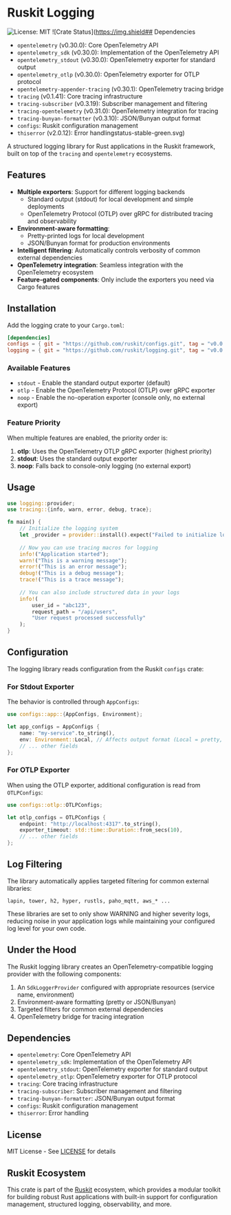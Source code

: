 # Ruskit Logging

![License: MIT](https://img.shields.io/badge/License-MIT-blue.svg)
![Crate Status](https://img.shield## Dependencies

- `opentelemetry` (v0.30.0): Core OpenTelemetry API
- `opentelemetry_sdk` (v0.30.0): Implementation of the OpenTelemetry API
- `opentelemetry_stdout` (v0.30.0): OpenTelemetry exporter for standard output
- `opentelemetry_otlp` (v0.30.0): OpenTelemetry exporter for OTLP protocol
- `opentelemetry-appender-tracing` (v0.30.1): OpenTelemetry tracing bridge
- `tracing` (v0.1.41): Core tracing infrastructure
- `tracing-subscriber` (v0.3.19): Subscriber management and filtering
- `tracing-opentelemetry` (v0.31.0): OpenTelemetry integration for tracing
- `tracing-bunyan-formatter` (v0.3.10): JSON/Bunyan output format
- `configs`: Ruskit configuration management
- `thiserror` (v2.0.12): Error handlingstatus-stable-green.svg)

A structured logging library for Rust applications in the Ruskit framework, built on top of the `tracing` and `opentelemetry` ecosystems.

## Features

- **Multiple exporters**: Support for different logging backends
  - Standard output (stdout) for local development and simple deployments
  - OpenTelemetry Protocol (OTLP) over gRPC for distributed tracing and observability
- **Environment-aware formatting**: 
  - Pretty-printed logs for local development
  - JSON/Bunyan format for production environments
- **Intelligent filtering**: Automatically controls verbosity of common external dependencies
- **OpenTelemetry integration**: Seamless integration with the OpenTelemetry ecosystem
- **Feature-gated components**: Only include the exporters you need via Cargo features

## Installation

Add the logging crate to your `Cargo.toml`:

```toml
[dependencies]
configs = { git = "https://github.com/ruskit/configs.git", tag = "v0.0.1" }
logging = { git = "https://github.com/ruskit/logging.git", tag = "v0.0.1" }
```

### Available Features

- `stdout` - Enable the standard output exporter (default)
- `otlp` - Enable the OpenTelemetry Protocol (OTLP) over gRPC exporter
- `noop` - Enable the no-operation exporter (console only, no external export)

### Feature Priority

When multiple features are enabled, the priority order is:
1. **otlp**: Uses the OpenTelemetry OTLP gRPC exporter (highest priority)
2. **stdout**: Uses the standard output exporter
3. **noop**: Falls back to console-only logging (no external export)

## Usage

```rust
use logging::provider;
use tracing::{info, warn, error, debug, trace};

fn main() {
    // Initialize the logging system
    let _provider = provider::install().expect("Failed to initialize logging");
    
    // Now you can use tracing macros for logging
    info!("Application started");
    warn!("This is a warning message");
    error!("This is an error message");
    debug!("This is a debug message");
    trace!("This is a trace message");
    
    // You can also include structured data in your logs
    info!(
        user_id = "abc123", 
        request_path = "/api/users",
        "User request processed successfully"
    );
}
```

## Configuration

The logging library reads configuration from the Ruskit `configs` crate:

### For Stdout Exporter

The behavior is controlled through `AppConfigs`:

```rust
use configs::app::{AppConfigs, Environment};

let app_configs = AppConfigs {
    name: "my-service".to_string(),
    env: Environment::Local, // Affects output format (Local = pretty, others = JSON)
    // ... other fields
};
```

### For OTLP Exporter

When using the OTLP exporter, additional configuration is read from `OTLPConfigs`:

```rust
use configs::otlp::OTLPConfigs;

let otlp_configs = OTLPConfigs {
    endpoint: "http://localhost:4317".to_string(),
    exporter_timeout: std::time::Duration::from_secs(10),
    // ... other fields
};
```

## Log Filtering

The library automatically applies targeted filtering for common external libraries:

```
lapin, tower, h2, hyper, rustls, paho_mqtt, aws_* ...
```

These libraries are set to only show WARNING and higher severity logs, reducing noise in your application logs while maintaining your configured log level for your own code.

## Under the Hood

The Ruskit logging library creates an OpenTelemetry-compatible logging provider with the following components:

1. An `SdkLoggerProvider` configured with appropriate resources (service name, environment)
2. Environment-aware formatting (pretty or JSON/Bunyan)
3. Targeted filters for common external dependencies
4. OpenTelemetry bridge for tracing integration

## Dependencies

- `opentelemetry`: Core OpenTelemetry API
- `opentelemetry_sdk`: Implementation of the OpenTelemetry API
- `opentelemetry_stdout`: OpenTelemetry exporter for standard output
- `opentelemetry_otlp`: OpenTelemetry exporter for OTLP protocol
- `tracing`: Core tracing infrastructure
- `tracing-subscriber`: Subscriber management and filtering
- `tracing-bunyan-formatter`: JSON/Bunyan output format
- `configs`: Ruskit configuration management
- `thiserror`: Error handling

## License

MIT License - See [LICENSE](LICENSE) for details

## Ruskit Ecosystem

This crate is part of the [Ruskit](https://github.com/ruskit) ecosystem, which provides a modular toolkit for building robust Rust applications with built-in support for configuration management, structured logging, observability, and more.